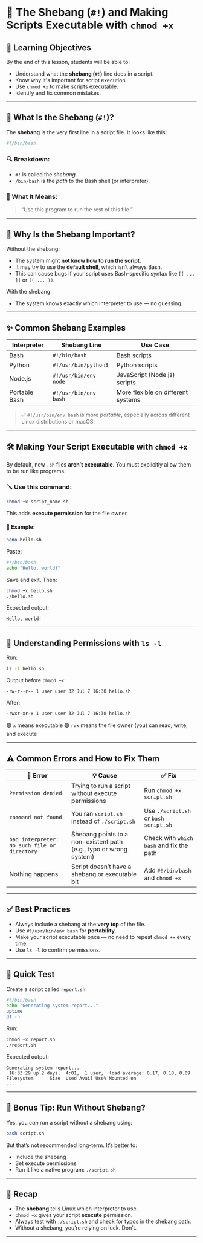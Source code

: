 # 🔰 The Shebang (`#!`) and Making Scripts Executable with `chmod +x`

## 🧠 Learning Objectives

By the end of this lesson, students will be able to:

* Understand what the **shebang (`#!`)** line does in a script.
* Know why it's important for script execution.
* Use `chmod +x` to make scripts executable.
* Identify and fix common mistakes.

---

## 🐚 What Is the Shebang (`#!`)?

The **shebang** is the very first line in a script file. It looks like this:

```bash
#!/bin/bash
```

### 🔍 Breakdown:

* `#!` is called the *shebang*.
* `/bin/bash` is the *path* to the Bash shell (or interpreter).

### 🧠 What It Means:

> “Use this program to run the rest of this file.”

---

## 📌 Why Is the Shebang Important?

Without the shebang:

* The system might **not know how to run the script**.
* It may try to use the **default shell**, which isn’t always Bash.
* This can cause bugs if your script uses Bash-specific syntax like `[[ ... ]]` or `(( ... ))`.

With the shebang:

* The system knows exactly which interpreter to use — no guessing.

---

## ✨ Common Shebang Examples

| Interpreter   | Shebang Line          | Use Case                           |
| ------------- | --------------------- | ---------------------------------- |
| Bash          | `#!/bin/bash`         | Bash scripts                       |
| Python        | `#!/usr/bin/python3`  | Python scripts                     |
| Node.js       | `#!/usr/bin/env node` | JavaScript (Node.js) scripts       |
| Portable Bash | `#!/usr/bin/env bash` | More flexible on different systems |

> ✅ `#!/usr/bin/env bash` is more *portable*, especially across different Linux distributions or macOS.

---

## 🛠️ Making Your Script Executable with `chmod +x`

By default, new `.sh` files **aren’t executable**. You must explicitly allow them to be run like programs.

### 🪛 Use this command:

```bash
chmod +x script_name.sh
```

This adds **execute permission** for the file owner.

#### 🧪 Example:

```bash
nano hello.sh
```

Paste:

```bash
#!/bin/bash
echo "Hello, world!"
```

Save and exit. Then:

```bash
chmod +x hello.sh
./hello.sh
```

Expected output:

```
Hello, world!
```

---

## 🔐 Understanding Permissions with `ls -l`

Run:

```bash
ls -l hello.sh
```

Output before `chmod +x`:

```
-rw-r--r-- 1 user user 32 Jul 7 16:30 hello.sh
```

After:

```
-rwxr-xr-x 1 user user 32 Jul 7 16:30 hello.sh
```

🟢 `x` means executable
🟢 `rwx` means the file owner (you) can read, write, and execute

---

## ⚠️ Common Errors and How to Fix Them

| 🧨 Error                                     | 💡 Cause                                                           | ✅ Fix                                    |
| -------------------------------------------- | ------------------------------------------------------------------ | ---------------------------------------- |
| `Permission denied`                          | Trying to run a script without execute permissions                 | Run `chmod +x script.sh`                 |
| `command not found`                          | You ran `script.sh` instead of `./script.sh`                       | Use `./script.sh` or `bash script.sh`    |
| `bad interpreter: No such file or directory` | Shebang points to a non-existent path (e.g., typo or wrong system) | Check with `which bash` and fix the path |
| Nothing happens                              | Script doesn’t have a shebang or executable bit                    | Add `#!/bin/bash` and `chmod +x`         |

---

## ✅ Best Practices

* Always include a shebang at the **very top** of the file.
* Use `#!/usr/bin/env bash` for **portability**.
* Make your script executable once — no need to repeat `chmod +x` every time.
* Use `ls -l` to confirm permissions.

---

## 🧪 Quick Test

Create a script called `report.sh`:

```bash
#!/bin/bash
echo "Generating system report..."
uptime
df -h
```

Run:

```bash
chmod +x report.sh
./report.sh
```

Expected output:

```
Generating system report...
 16:33:29 up 2 days,  4:01,  1 user,  load average: 0.17, 0.10, 0.09
Filesystem      Size  Used Avail Use% Mounted on
...
```

---

## 🧠 Bonus Tip: Run Without Shebang?

Yes, you *can* run a script without a shebang using:

```bash
bash script.sh
```

But that’s not recommended long-term. It’s better to:

* Include the shebang
* Set execute permissions
* Run it like a native program: `./script.sh`

---

## 🏁 Recap

* The **shebang** tells Linux which interpreter to use.
* `chmod +x` gives your script **execute** permission.
* Always test with `./script.sh` and check for typos in the shebang path.
* Without a shebang, you’re relying on luck. Don’t.

---
